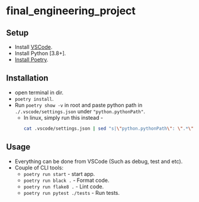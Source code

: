 # final_engineering_project

## Setup

- Install [VSCode](https://code.visualstudio.com/).
- Install Python [3.8+].
- [Install Poetry](https://python-poetry.org/docs/#installation).

## Installation

- open terminal in dir.
- `poetry install`.
- Run `poetry show -v` in root and paste python path in `./.vscode/settings.json` under `"python.pythonPath"`.
  - In linux, simply run this instead -
    ```bash
    cat .vscode/settings.json | sed "s|\"python.pythonPath\": \".*\"|\"python.pythonPath\": \"`poetry show -v | grep -r "virtualenv"  | sed 's/.*: //1'`/bin/python\"|1" > ./.vscode/settings.json
    ```

## Usage

- Everything can be done from VSCode (Such as debug, test and etc).
- Couple of CLI tools:
  - `poetry run start` - start app.
  - `poetry run black .` - Format code.
  - `poetry run flake8 .` - Lint code.
  - `poetry run pytest ./tests` - Run tests.
